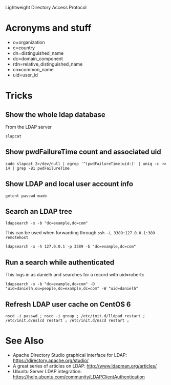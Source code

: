 Lightweight Directory Access Protocol

# Acronyms and stuff

- o=organization
- c=country
- dn=distinguished_name
- dc=domain_component
- rdn=relative_distinguished_name
- cn=common_name
- uid=user_id

# Tricks

## Show the whole ldap database

From the LDAP server

```
slapcat
```

## Show pwdFailureTime count and associated uid

```
sudo slapcat 2>/dev/null | egrep '^(pwdFailureTime|uid:)' | uniq -c -w 14 | grep -B1 pwdFailureTime
```

## Show LDAP and local user account info

```
getent passwd maxb
```

## Search an LDAP tree

```
ldapsearch -x -b "dc=example,dc=com"
```

This can be used when forwarding through `ssh -L 3389:127.0.0.1:389 remotehost`

```
ldapsearch -x -h 127.0.0.1 -p 3389 -b "dc=example,dc=com"
```

## Run a search while authenticated

This logs in as danielh and searches for a record with uid=robertc

```
ldapsearch -x -b "dc=example,dc=com" -D "uid=danielh,ou=people,dc=example,dc=com" -W "uid=danielh"
```

## Refresh LDAP user cache on CentOS 6

```
nscd -i passwd ; nscd -i group ; /etc/init.d/lldpad restart ; /etc/init.d/nslcd restart ; /etc/init.d/nscd restart ;
```

# See Also

- Apache Directory Studio graphical interface for LDAP: <https://directory.apache.org/studio/>
- A great series of articles on LDAP:  <http://www.ldapman.org/articles/>
- Ubuntu Server LDAP integration:  <https://help.ubuntu.com/community/LDAPClientAuthentication>
